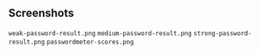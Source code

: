 ## Screenshots
 `weak-password-result.png`
 `medium-password-result.png`
 `strong-password-result.png`
 `passwordmeter-scores.png`
